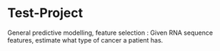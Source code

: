 # Test-Project
General predictive modelling, feature selection :  Given RNA sequence features, estimate what type of cancer a patient has.
